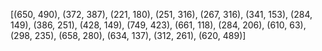 [(650, 490), (372, 387), (221, 180), (251, 316), (267, 316), (341, 153), (284, 149), (386, 251), (428, 149), (749, 423), (661, 118), (284, 206), (610, 63), (298, 235), (658, 280), (634, 137), (312, 261), (620, 489)]
